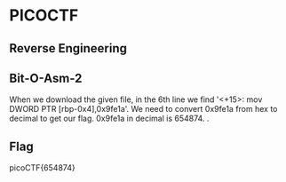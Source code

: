 # PICOCTF

## Reverse Engineering

## Bit-O-Asm-2
  When we download the given file, in the 6th line we find '<+15>:    mov    DWORD PTR [rbp-0x4],0x9fe1a'. We need to convert 0x9fe1a from hex to decimal to get our flag. 0x9fe1a  in decimal is 654874.
  .
## Flag
  picoCTF{654874}
